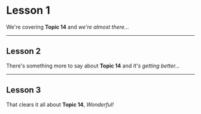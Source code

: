 # Lesson 1

We're covering **Topic 14** and _we're almost there..._

---

## Lesson 2

There's something more to say about **Topic 14** and _It's getting better..._

---

## Lesson 3

That clears it all about **Topic 14**, _Wonderful\!_
